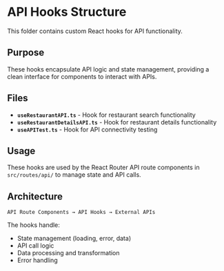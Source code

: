 # API Hooks Structure

This folder contains custom React hooks for API functionality.

## Purpose

These hooks encapsulate API logic and state management, providing a clean interface for components to interact with APIs.

## Files

- **`useRestaurantAPI.ts`** - Hook for restaurant search functionality
- **`useRestaurantDetailsAPI.ts`** - Hook for restaurant details functionality
- **`useAPITest.ts`** - Hook for API connectivity testing

## Usage

These hooks are used by the React Router API route components in `src/routes/api/` to manage state and API calls.

## Architecture

```
API Route Components → API Hooks → External APIs
```

The hooks handle:

- State management (loading, error, data)
- API call logic
- Data processing and transformation
- Error handling
